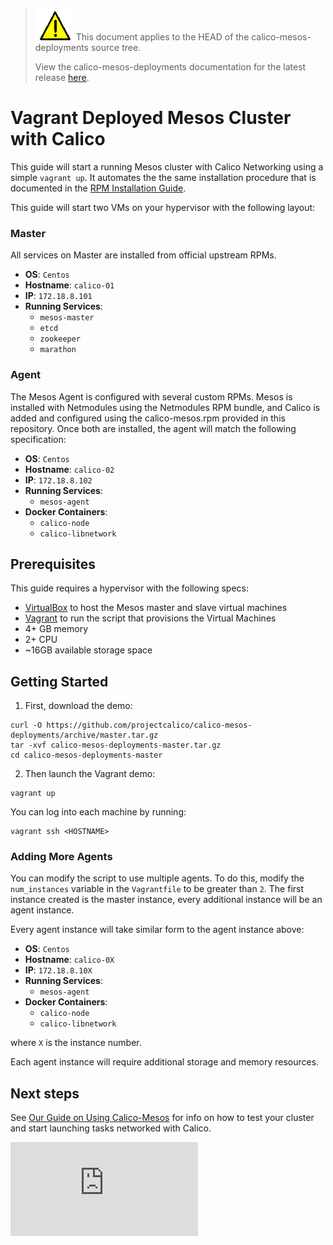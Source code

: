 <!--- master only -->
> ![warning](images/warning.png) This document applies to the HEAD of the calico-mesos-deployments source tree.
>
> View the calico-mesos-deployments documentation for the latest release [here](https://github.com/projectcalico/calico-mesos-deployments/blob/0.26.0%2B1/README.md).
<!--- else
> You are viewing the calico-mesos-deployments documentation for release **release**.
<!--- end of master only -->

# Vagrant Deployed Mesos Cluster with Calico
This guide will start a running Mesos cluster with Calico Networking using a simple `vagrant up`. 
It automates the the same installation procedure that is documented in the [RPM Installation Guide](RpmInstallCalicoMesos.md).

This guide will start two VMs on your hypervisor with the following layout:
### Master
All services on Master are installed from official upstream RPMs.
 * **OS**: `Centos`
 * **Hostname**: `calico-01`
 * **IP**: `172.18.8.101`
 * **Running Services**:
   * `mesos-master`
   * `etcd`
   * `zookeeper`
   * `marathon`

### Agent
The Mesos Agent is configured with several custom RPMs. Mesos is installed with Netmodules using the Netmodules RPM bundle, and Calico is added and configured using the calico-mesos.rpm provided in this repository. Once both are installed, the agent will match the following specification:
 * **OS**: `Centos`
 * **Hostname**: `calico-02`
 * **IP**: `172.18.8.102`
 * **Running Services**:
   * `mesos-agent`
 * **Docker Containers**:
   * `calico-node`
   * `calico-libnetwork`

## Prerequisites
This guide requires a hypervisor with the following specs:

 * [VirtualBox][virtualbox] to host the Mesos master and slave virtual machines
 * [Vagrant][vagrant] to run the script that provisions the Virtual Machines
 * 4+ GB memory
 * 2+ CPU
 * ~16GB available storage space


## Getting Started
1. First, download the demo:
  ```
  curl -O https://github.com/projectcalico/calico-mesos-deployments/archive/master.tar.gz
  tar -xvf calico-mesos-deployments-master.tar.gz
  cd calico-mesos-deployments-master
  ```

2. Then launch the Vagrant demo:
  ```
  vagrant up
  ```

You can log into each machine by running:
```
vagrant ssh <HOSTNAME>
```

### Adding More Agents
You can modify the script to use multiple agents. To do this, modify the `num_instances` variable
in the `Vagrantfile` to be greater than `2`.  The first instance created is the master instance, every 
additional instance will be an agent instance.

Every agent instance will take similar form to the agent instance above:

 * **OS**: `Centos`
 * **Hostname**: `calico-0X`
 * **IP**: `172.18.8.10X`
 * **Running Services**:
   * `mesos-agent`
 * **Docker Containers**:
   * `calico-node`
   * `calico-libnetwork`

where `X` is the instance number.
 
Each agent instance will require additional storage and memory resources.

## Next steps
See [Our Guide on Using Calico-Mesos](UsingCalicoMesos.md) for info on how to test your cluster and start launching tasks networked with Calico.

[virtualbox]: https://www.virtualbox.org/
[vagrant]: https://www.vagrantup.com/
[![Analytics](https://calico-ga-beacon.appspot.com/UA-52125893-3/calico-containers/docs/mesos/DockerizedVagrant.md?pixel)](https://github.com/igrigorik/ga-beacon)
